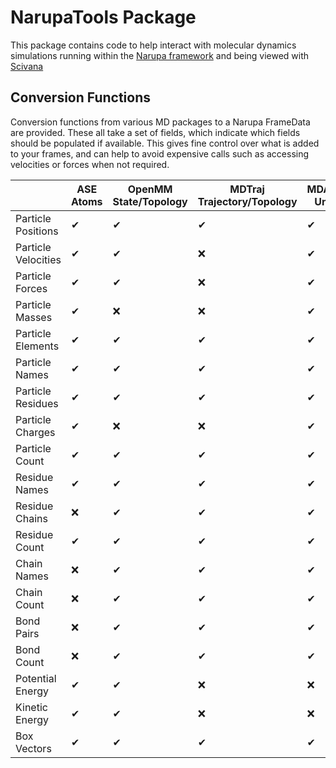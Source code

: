 # NarupaTools Package

This package contains code to help interact with molecular dynamics simulations running within
the [Narupa framework](https://gitlab.com/intangiblerealities/narupa-protocol) and being viewed
with [Scivana](https://alexjbinnie.itch.io/scivana)

## Conversion Functions

Conversion functions from various MD packages to a Narupa FrameData are provided. These all take a set of fields, which
indicate which fields should be populated if available. This gives fine control over what is added to your frames, and
can help to avoid expensive calls such as accessing velocities or forces when not required.

|  | ASE Atoms | OpenMM State/Topology | MDTraj Trajectory/Topology | MDAnalysis Universe |
| --- | --- | --- | --- | --- | 
| Particle Positions | ✔ | ✔ | ✔ | ✔ |
| Particle Velocities | ✔ | ✔ | ❌ | ✔ |
| Particle Forces | ✔ | ✔ | ❌ | ✔ |
| Particle Masses | ✔ | ❌ | ❌ | ✔ |
| Particle Elements | ✔ | ✔ | ✔ | ✔ |
| Particle Names | ✔ | ✔ | ✔ | ✔ |
| Particle Residues | ✔ | ✔ | ✔ | ✔ |
| Particle Charges | ✔ | ❌ | ❌ | ✔ |
| Particle Count | ✔ | ✔ | ✔ | ✔ |
| Residue Names | ✔ | ✔ | ✔ | ✔ |
| Residue Chains | ❌ | ✔ | ✔ | ✔ |
| Residue Count | ✔ | ✔ | ✔ | ✔ |
| Chain Names | ❌ | ✔ | ✔ | ✔ |
| Chain Count | ❌ | ✔ | ✔ | ✔ |
| Bond Pairs | ❌ | ✔ | ✔ | ✔ |
| Bond Count | ❌ | ✔ | ✔ | ✔ |
| Potential Energy | ✔ | ✔ | ❌ | ❌ |
| Kinetic Energy | ✔ | ✔ | ❌ | ❌ |
| Box Vectors | ✔ | ✔ | ✔ | ✔ |